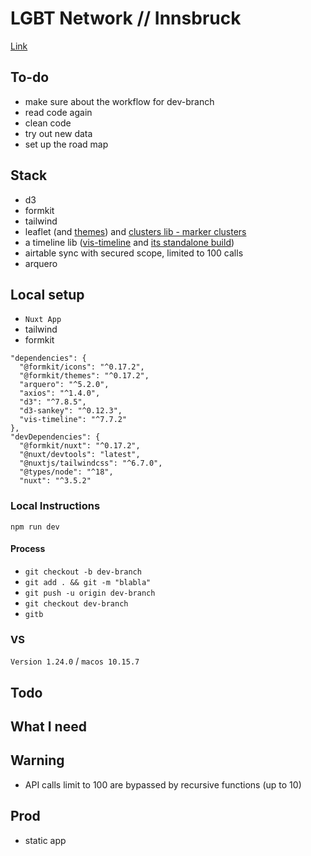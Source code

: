 # LGBT Network // Innsbruck

[Link](https://lgbt-network-innsbruck.vercel.app/)

## To-do

- make sure about the workflow for dev-branch
- read code again
- clean code
- try out new data
- set up the road map

## Stack

- d3
- formkit
- tailwind
- leaflet (and [themes](https://leaflet-extras.github.io/leaflet-providers/preview/)) and [clusters lib - marker clusters](https://github.com/Leaflet/Leaflet.markercluster)
- a timeline lib ([vis-timeline](https://github.com/visjs/vis-timeline) and [its standalone build](https://visjs.github.io/vis-timeline/examples/timeline/standalone-build.html))
- airtable sync with secured scope, limited to 100 calls []()
- arquero 

## Local setup

- `Nuxt App`
- tailwind
- formkit
```
"dependencies": {
  "@formkit/icons": "^0.17.2",
  "@formkit/themes": "^0.17.2",
  "arquero": "^5.2.0",
  "axios": "^1.4.0",
  "d3": "^7.8.5",
  "d3-sankey": "^0.12.3",
  "vis-timeline": "^7.7.2"
},
"devDependencies": {
  "@formkit/nuxt": "^0.17.2",
  "@nuxt/devtools": "latest",
  "@nuxtjs/tailwindcss": "^6.7.0",
  "@types/node": "^18",
  "nuxt": "^3.5.2"
```

### Local Instructions

`npm run dev` 

#### Process

- `git checkout -b dev-branch`
- `git add . && git -m "blabla"`
- `git push -u origin dev-branch`
- `git checkout dev-branch`
- `gitb`




### VS

`Version 1.24.0` / `macos 10.15.7`

## Todo

## What I need

## Warning

- API calls limit to 100 are bypassed by recursive functions (up to 10)

## Prod

- static app
